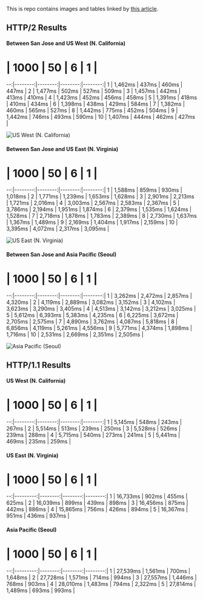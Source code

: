 This is repo contains images and tables linked by [this article](example.com).

## HTTP/2 Results

#### Between San Jose and US West (N. California)

 # |    1000 |      50 |       6 |       1 |
--:|--------:|--------:|--------:|--------:|
 1 | 1,462ms |   437ms |   460ms |   447ms |
 2 | 1,477ms |   502ms |   527ms |   509ms |
 3 | 1,457ms |   442ms |   413ms |   410ms |
 4 | 1,423ms |   452ms |   456ms |   458ms |
 5 | 1,391ms |   418ms |   410ms |   434ms |
 6 | 1,398ms |   438ms |   429ms |   584ms |
 7 | 1,382ms |   460ms |   565ms |   527ms |
 8 | 1,442ms |   775ms |   452ms |   504ms |
 9 | 1,442ms |   746ms |   493ms |   590ms |
10 | 1,407ms |   444ms |   462ms |   427ms |

![US West (N. California)](https://github.com/gourmetjs/http2-concat-benchmark-docs/blob/master/images/n_california.png)

#### Between San Jose and US East (N. Virginia)

 # |    1000 |      50 |       6 |       1 |
--:|--------:|--------:|--------:|--------:|
 1 | 1,588ms |   859ms |   930ms | 1,018ms |
 2 | 1,771ms | 1,239ms | 1,653ms | 1,628ms |
 3 | 2,901ms | 2,213ms | 1,721ms | 2,016ms |
 4 | 3,003ms | 2,567ms | 2,583ms | 2,367ms |
 5 | 3,786ms | 2,194ms | 1,951ms | 1,874ms |
 6 | 2,379ms | 1,535ms | 1,624ms | 1,528ms |
 7 | 2,718ms | 1,878ms | 1,783ms | 2,389ms |
 8 | 2,730ms | 1,637ms | 1,367ms | 1,489ms |
 9 | 2,169ms | 1,404ms | 1,917ms | 2,159ms |
10 | 3,395ms | 4,072ms | 2,317ms | 3,095ms |

![US East (N. Virginia)](https://github.com/gourmetjs/http2-concat-benchmark-docs/blob/master/images/n_virginia.png)

#### Between San Jose and Asia Pacific (Seoul)

 # |    1000 |      50 |       6 |       1 |
--:|--------:|--------:|--------:|--------:|
 1 | 3,262ms | 2,472ms | 2,857ms | 4,320ms |
 2 | 4,119ms | 2,889ms | 3,082ms | 3,152ms |
 3 | 4,102ms | 3,623ms | 3,290ms | 3,405ms |
 4 | 4,513ms | 3,142ms | 3,212ms | 3,025ms |
 5 | 5,612ms | 6,393ms | 5,383ms | 4,235ms |
 6 | 6,225ms | 3,672ms | 2,705ms | 2,575ms |
 7 | 4,890ms | 3,762ms | 4,087ms | 5,818ms |
 8 | 6,856ms | 4,119ms | 5,261ms | 4,556ms |
 9 | 5,771ms | 4,374ms | 1,898ms | 1,716ms |
10 | 2,531ms | 2,669ms | 2,351ms | 2,505ms |

![Asia Pacific (Seoul)](https://github.com/gourmetjs/http2-concat-benchmark-docs/blob/master/images/seoul.png)

## HTTP/1.1 Results

#### US West (N. California)

 # |    1000 |      50 |       6 |       1 |
--:|--------:|--------:|--------:|--------:|
 1 | 5,145ms |   548ms |   243ms |   267ms |
 2 | 5,514ms |   513ms |   239ms |   250ms |
 3 | 5,528ms |   526ms |   239ms |   288ms |
 4 | 5,715ms |   540ms |   273ms |   241ms |
 5 | 5,441ms |   469ms |   235ms |   259ms |

#### US East (N. Virginia)

 # |     1000 |      50 |       6 |       1 |
--:|---------:|--------:|--------:|--------:|
 1 | 16,733ms |   902ms |   455ms |   625ms |
 2 | 16,039ms |   899ms |   439ms |   898ms |
 3 | 16,456ms |   875ms |   442ms |   886ms |
 4 | 15,865ms |   756ms |   426ms |   894ms |
 5 | 16,367ms |   951ms |   436ms |   937ms |

#### Asia Pacific (Seoul)

 # |     1000 |      50 |       6 |       1 |
--:|---------:|--------:|--------:|--------:|
 1 | 27,539ms | 1,561ms |   700ms | 1,648ms |
 2 | 27,728ms | 1,571ms |   714ms |   994ms |
 3 | 27,557ms | 1,446ms |   768ms |   903ms |
 4 | 28,010ms | 1,483ms |   794ms | 2,322ms |
 5 | 27,814ms | 1,489ms |   693ms |   993ms |

